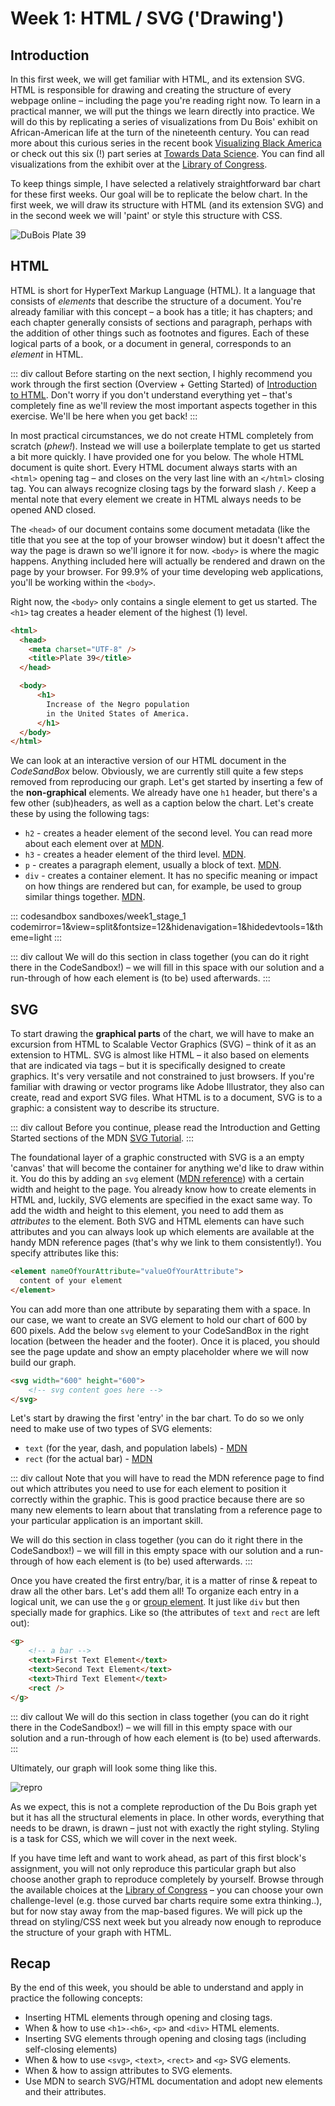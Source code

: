 # Week 1: HTML / SVG ('Drawing')

## Introduction
In this first week, we will get familiar with HTML, and its extension SVG. HTML is responsible for drawing and creating the structure of every webpage online – including the page you're reading right now. To learn in a practical manner, we will put the things we learn directly into practice. We will do this by replicating a series of visualizations from Du Bois' exhibit on African-American life at the turn of the nineteenth century. You can read more about this curious series in the recent book [Visualizing Black America](https://www.amazon.com/W-Boiss-Data-Portraits-Visualizing/dp/1616897066) or check out this six (!) part series at [Towards Data Science](https://towardsdatascience.com/w-e-b-du-bois-staggering-data-visualizations-are-as-powerful-today-as-they-were-in-1900-64752c472ae4). You can find all visualizations from the exhibit over at the [Library of Congress](http://www.loc.gov/pictures/search/?q=drawing&co=anedub&st=gallery).

To keep things simple, I have selected a relatively straightforward bar chart for these first weeks. Our goal will be to replicate the below chart. In the first week, we will draw its structure with HTML (and its extension SVG) and in the second week we will 'paint' or style this structure with CSS. 

![DuBois Plate 39](/images/_DuBois_Plate_39.jpg)

## HTML
HTML is short for HyperText Markup Language (HTML). It a language that consists of *elements* that describe the structure of a document. You're already familiar with this concept – a book has a title; it has chapters; and each chapter generally consists of sections and paragraph, perhaps with the addition of other things such as footnotes and figures. Each of these logical parts of a book, or a document in general, corresponds to an *element* in HTML. 

::: div callout
Before starting on the next section, I highly recommend you work through the first section (Overview + Getting Started) of [Introduction to HTML](https://developer.mozilla.org/en-US/docs/Learn/HTML/Introduction_to_HTML). Don't worry if you don't understand everything yet – that's completely fine as we'll review the most important aspects together in this exercise. We'll be here when you get back!
:::

In most practical circumstances, we do not create HTML completely from scratch (*phew!*). Instead we will use a boilerplate template to get us started a bit more quickly. I have provided one for you below. The whole HTML document is quite short. Every HTML document always starts with an `<html>` opening tag – and closes on the very last line with an `</html>` closing tag. You can always recognize closing tags by the forward slash `/`. Keep a mental note that every element we create in HTML always needs to be opened AND closed.

The `<head>` of our document contains some document metadata (like the title that you see at the top of your browser window) but it doesn't affect the way the page is drawn so we'll ignore it for now. `<body>` is where the magic happens. Anything included here will actually be rendered and drawn on the page by your browser. For 99.9% of your time developing web applications, you'll be working within the `<body>`.

Right now, the `<body>` only contains a single element to get us started. The `<h1>` tag creates a header element of the highest (1) level.

```html
<html>
  <head>
    <meta charset="UTF-8" />
    <title>Plate 39</title>
  </head>

  <body>
      <h1>
        Increase of the Negro population
        in the United States of America.
      </h1>
  </body>
</html>
```

We can look at an interactive version of our HTML document in the _CodeSandBox_ below. Obviously, we are currently still quite a few steps removed from reproducing our graph. Let's get started by inserting a few of the **non-graphical** elements. We already have one `h1` header, but there's a few other (sub)headers, as well as a caption below the chart. Let's create these by using the following tags:

- `h2` - creates a header element of the second level. You can read more about each element over at [MDN](https://developer.mozilla.org/en-US/docs/Web/HTML/Element/Heading_Elements).
- `h3` - creates a header element of the third level. [MDN](https://developer.mozilla.org/en-US/docs/Web/HTML/Element/Heading_Elements).
- `p` - creates a paragraph element, usually a block of text. [MDN](https://developer.mozilla.org/en-US/docs/Web/HTML/Element/p).
- `div` - creates a container element. It has no specific meaning or impact on how things are rendered but can, for example, be used to group similar things together. [MDN](https://developer.mozilla.org/en-US/docs/Web/HTML/Element/div).

::: codesandbox sandboxes/week1_stage_1 codemirror=1&view=split&fontsize=12&hidenavigation=1&hidedevtools=1&theme=light
:::

::: div callout
We will do this section in class together (you can do it right there in the CodeSandbox!) – we will fill in this space with our solution and a run-through of how each element is (to be) used afterwards.
:::

<!-- In this case, we use the `<div>` element to organize our content into a header section and a footer section.

Do you notice the `<!--` bit? That's an HTML comment - you can use them to add comments in the code that will not be rendered or interpreted as HTML.
```html
<div>
  <!-- title/header content goes here - ->
  <h1>Increase of the Negro population in the United States of America.</h1>
  <h2>Accroissement de la population Negre aux Etats Unis d' Amerique.</h2>
  <h3>Done by Atlanta University.</h3>
</div>
<div>
  <!-- footer content goes here - ->
  <p>
    Plate 39. Population is a common subject of many of the charts generated
    by the Atlanta University team. The data set depicted here is unique in
    that it covers a span of 140 years. This chart also deploys both
    old-style typography and engineered templated lettering.
  </p>
</div>
```
::: codesandbox sandboxes/week1_stage_2 codemirror=1&view=split&fontsize=12&hidenavigation=1
::: -->

## SVG
To start drawing the **graphical parts** of the chart, we will have to make an excursion from HTML to Scalable Vector Graphics (SVG) – think of it as an extension to HTML. SVG is almost like HTML – it also based on elements that are indicated via tags – but it is specifically designed to create graphics. It's very versatile and not constrained to just browsers. If you're familiar with drawing or vector programs like Adobe Illustrator, they also can create, read and export SVG files. What HTML is to a document, SVG is to a graphic: a consistent way to describe its structure.

::: div callout
Before you continue, please read the Introduction and Getting Started sections of the MDN [SVG Tutorial](https://developer.mozilla.org/en-US/docs/Web/SVG/Tutorial).
:::

The foundational layer of a graphic constructed with SVG is a an empty 'canvas' that will become the container for anything we'd like to draw within it. You do this by adding an `svg` element ([MDN reference](https://developer.mozilla.org/en-US/docs/Web/SVG/Element/svg)) with a certain width and height to the page. You already know how to create elements in HTML and, luckily, SVG elements are specified in the exact same way. To add the width and height to this element, you need to add them as *attributes* to the element. Both SVG and HTML elements can have such attributes and you can always look up which elements are available at the handy MDN reference pages (that's why we link to them consistently!). You specify attributes like this:

```html
<element nameOfYourAttribute="valueOfYourAttribute">
  content of your element
</element>
```

You can add more than one attribute by separating them with a space. In our case, we want to create an SVG element to hold our chart of 600 by 600 pixels. Add the below `svg` element to your CodeSandBox in the right location (between the header and the footer). Once it is placed, you should see the page update and show an empty placeholder where we will now build our graph. 

```html
<svg width="600" height="600">
    <!-- svg content goes here -->
</svg>
```

Let's start by drawing the first 'entry' in the bar chart. To do so we only need to make use of two types of SVG elements:
- `text` (for the year, dash, and population labels) - [MDN](https://developer.mozilla.org/en-US/docs/Web/SVG/Element/text)
- `rect` (for the actual bar) - [MDN](https://developer.mozilla.org/en-US/docs/Web/SVG/Element/rect)

::: div callout
Note that you will have to read the MDN reference page to find out which attributes you need to use for each element to position it correctly within the graphic. This is good practice because there are so many new elements to learn about that translating from a reference page to your particular application is an important skill.

We will do this section in class together (you can do it right there in the CodeSandbox!) – we will fill in this empty space with our solution and a run-through of how each element is (to be) used afterwards.
:::

Once you have created the first entry/bar, it is a matter of rinse & repeat to draw all the other bars. Let's add them all! To organize each entry in a logical unit, we can use the `g` or [group element](https://developer.mozilla.org/en-US/docs/Web/SVG/Element/g). It just like `div` but then specially made for graphics. Like so (the attributes of `text` and `rect` are left out):

```html
<g>
    <!-- a bar -->
    <text>First Text Element</text>
    <text>Second Text Element</text>
    <text>Third Text Element</text>
    <rect />
</g>
```

::: div callout
We will do this section in class together (you can do it right there in the CodeSandbox!) – we will fill in this empty space with our solution and a run-through of how each element is (to be) used afterwards.
:::

Ultimately, our graph will look some thing like this.

![repro](/images/_repro.png)

As we expect, this is not a complete reproduction of the Du Bois graph yet but it has all the structural elements in place. In other words, everything that needs to be drawn, is drawn – just not with exactly the right styling. Styling is a task for CSS, which we will cover in the next week.

If you have time left and want to work ahead, as part of this first block's assignment, you will not only reproduce this particular graph but also choose another graph to reproduce completely by yourself. Browse through the available choices at the [Library of Congress](http://www.loc.gov/pictures/search/?q=drawing&co=anedub&st=gallery) – you can choose your own challenge-level (e.g. those curved bar charts require some extra thinking..), but for now stay away from the map-based figures. We will pick up the thread on styling/CSS next week but you already now enough to reproduce the structure of your graph with HTML.

## Recap
By the end of this week, you should be able to understand and apply in practice the following concepts:
- Inserting HTML elements through opening and closing tags.
- When & how to use `<h1>-<h6>`, `<p>` and `<div>` HTML elements.
- Inserting SVG elements through opening and closing tags (including self-closing elements)
- When & how to use `<svg>`, `<text>`, `<rect>` and `<g>` SVG elements.
- When & how to assign attributes to SVG elements.
- Use MDN to search SVG/HTML documentation and adopt new elements and their attributes.